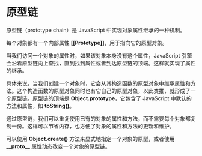 # 原型链    

原型链（prototype chain）是 JavaScript 中实现对象属性继承的一种机制。

每个对象都有一个内部属性 **[[Prototype]]**，用于指向它的原型对象。

当我们访问一个对象的属性时，如果该对象本身没有这个属性，JavaScript 引擎会沿着原型链向上查找，直到找到属性或者到达原型链的顶端。这样就实现了属性的继承。

具体来说，当我们创建一个对象时，它会从其构造函数的原型对象中继承属性和方法。这个构造函数的原型对象同时也有它自己的原型对象，以此类推，就形成了一个原型链。原型链的顶端是 **Object.prototype**，它包含了 JavaScript 中默认的方法和属性，如 **toString()**。

通过原型链，我们可以重复使用已有的对象的属性和方法，而不需要每个对象都复制一份。这样可以节省内存，也方便了对象的属性和方法的更新和维护。

可以使用 **Object.create()** 方法来显式地指定一个对象的原型，或者使用 **\_\_proto\_\_** 属性动态改变一个对象的原型链。